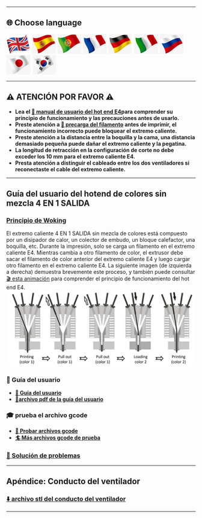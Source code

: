 [E4GUIDE]: https://github.com/ZONESTAR3D/Upgrade-kit-guide/blob/main/HOTEND/E4/User_guide/readme.md
[PRELOAD]: https://github.com/ZONESTAR3D/Upgrade-kit-guide/tree/main/HOTEND/E4/User_guide#7-pre-load-filaments
[E4WORKINGPRINCIPLE]:https://github.com/ZONESTAR3D/Upgrade-kit-guide/blob/main/HOTEND/E4/User_guide/readme.md#5-working-principle

----
## <a id="choose-language">:globe_with_meridians: Choose language </a>
[![](../../lanpic/EN.png)](https://github.com/ZONESTAR3D/Upgrade-kit-guide/tree/main/HOTEND/E4/readme.md)
[![](../../lanpic/ES.png)](https://github.com/ZONESTAR3D/Upgrade-kit-guide/tree/main/HOTEND/E4/readme-es.md)
[![](../../lanpic/PT.png)](https://github.com/ZONESTAR3D/Upgrade-kit-guide/tree/main/HOTEND/E4/readme-pt.md)
[![](../../lanpic/FR.png)](https://github.com/ZONESTAR3D/Upgrade-kit-guide/tree/main/HOTEND/E4/readme-fr.md)
[![](../../lanpic/DE.png)](https://github.com/ZONESTAR3D/Upgrade-kit-guide/tree/main/HOTEND/E4/readme-de.md)
[![](../../lanpic/IT.png)](https://github.com/ZONESTAR3D/Upgrade-kit-guide/tree/main/HOTEND/E4/readme-it.md)
[![](../../lanpic/RU.png)](https://github.com/ZONESTAR3D/Upgrade-kit-guide/tree/main/HOTEND/E4/readme-ru.md)
[![](../../lanpic/JP.png)](https://github.com/ZONESTAR3D/Upgrade-kit-guide/tree/main/HOTEND/E4/readme-jp.md)
[![](../../lanpic/KR.png)](https://github.com/ZONESTAR3D/Upgrade-kit-guide/tree/main/HOTEND/E4/readme-kr.md)
<!-- [![](../../lanpic/SA.png)](https://github.com/ZONESTAR3D/Upgrade-kit-guide/tree/main/HOTEND/E4/readme-ar.md) -->

----
## :warning: ATENCIÓN POR FAVOR :warning:
- **Lea el [:book: manual de usuario del hot end E4][E4GUIDE]para comprender su principio de funcionamiento y las precauciones antes de usarlo.**
- **Preste atención a [:book: precarga del filamento][PRELOAD] antes de imprimir, el funcionamiento incorrecto puede bloquear el extremo caliente.**
- **Preste atención a la distancia entre la boquilla y la cama, una distancia demasiado pequeña puede dañar el extremo caliente y la pegatina.**
- **La longitud de retracción en la configuración de corte no debe exceder los 10 mm para el extremo caliente E4.**
- **Presta atención a distinguir el cableado entre los dos ventiladores si reconectaste el cable del extremo caliente.**
 
----
## Guía del usuario del hotend de colores sin mezcla 4 EN 1 SALIDA
### [Principio de Woking][E4WORKINGPRINCIPLE]
El extremo caliente 4 EN 1 SALIDA sin mezcla de colores está compuesto por un disipador de calor, un colector de embudo, un bloque calefactor, una boquilla, etc. Durante la impresión, solo se carga un filamento en el extremo caliente E4. Mientras cambia a otro filamento de color, el extrusor debe sacar el filamento de color anterior del extremo caliente E4 y luego cargar otro filamento en el extremo caliente E4. La siguiente imagen (de izquierda a derecha) demuestra brevemente este proceso, y también puede consultar [:clapper: esta animación](./User_guide/E4_principle.gif) para comprender el principio de funcionamiento del hot end E4.
![](./User_guide/E4-5.jpg)

### :book: Guía del usuario
- **[:book: Guía del usuario](./User_guide/readme.md)**
- **[:green_book:archivo pdf de la guía del usuario](./User_guide/E4_V2.jpg)**

### :mortar_board: prueba el archivo gcode
- **[:beginner: Probar archivos gcode](./example/readme.md)**
- **[:surfer: Más archivos gcode de prueba](https://github.com/ZONESTAR3D/Slicing-Guide/tree/master/PrusaSlicer/test_gcode/E4)**

### [:hammer: Solución de problemas](./FAQ/readme.md)

----
## Apéndice: Conducto del ventilador
### [:arrow_down: archivo stl del conducto del ventilador](./Fan_Duct/fan_duct_e4.zip)

----